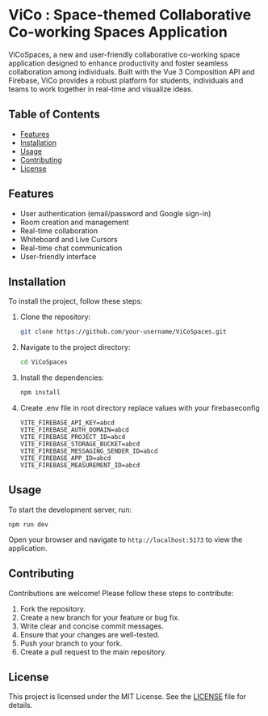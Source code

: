 # ViCo : Space-themed Collaborative Co-working Spaces Application

ViCoSpaces, a new and user-friendly collaborative co-working space application designed to enhance productivity and foster seamless collaboration among individuals. Built with the Vue 3 Composition API and Firebase, ViCo provides a robust platform for students, individuals and teams to work together in real-time and visualize ideas.

## Table of Contents
- [Features](#features)
- [Installation](#installation)
- [Usage](#usage)
- [Contributing](#contributing)
- [License](#license)

## Features

- User authentication (email/password and Google sign-in)
- Room creation and management
- Real-time collaboration
- Whiteboard and Live Cursors
- Real-time chat communication
- User-friendly interface

## Installation

To install the project, follow these steps:

1. Clone the repository:
   ```bash
   git clone https://github.com/your-username/ViCoSpaces.git
   ```

2. Navigate to the project directory:
   ```bash
   cd ViCoSpaces
   ```

3. Install the dependencies:
   ```bash
   npm install
   ```
   
4. Create .env file in root directory replace values with your firebaseconfig
   ```
   VITE_FIREBASE_API_KEY=abcd
   VITE_FIREBASE_AUTH_DOMAIN=abcd
   VITE_FIREBASE_PROJECT_ID=abcd
   VITE_FIREBASE_STORAGE_BUCKET=abcd
   VITE_FIREBASE_MESSAGING_SENDER_ID=abcd
   VITE_FIREBASE_APP_ID=abcd
   VITE_FIREBASE_MEASUREMENT_ID=abcd
   ```
   
## Usage

To start the development server, run:
```
npm run dev
```
Open your browser and navigate to `http://localhost:5173` to view the application.


## Contributing

Contributions are welcome! Please follow these steps to contribute:

1. Fork the repository.
2. Create a new branch for your feature or bug fix.
3. Write clear and concise commit messages.
4. Ensure that your changes are well-tested.
5. Push your branch to your fork.
6. Create a pull request to the main repository.

## License

This project is licensed under the MIT License. See the [LICENSE](LICENSE) file for details.
